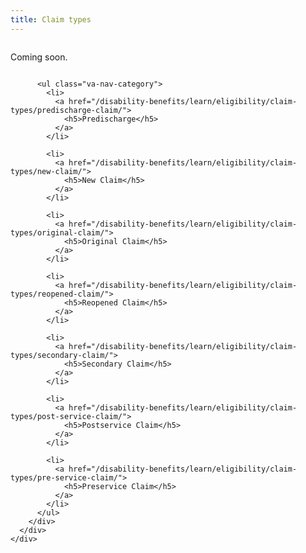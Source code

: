 ```yaml
---
title: Claim types
---
```


<div class="main" role="main" markdown="0">
<div class="section one" markdown="0">
<div class="primary" markdown="0">
<div class="row" markdown="0">
<div class="small-12 columns" markdown="1">

Coming soon.

</div>
</div>
</div>

<div class="navigation">
  <div class="row">
    <div class="small-12 columns">

          <ul class="va-nav-category">
            <li>
              <a href="/disability-benefits/learn/eligibility/claim-types/predischarge-claim/">
                <h5>Predischarge</h5>
              </a>
            </li>

            <li>
              <a href="/disability-benefits/learn/eligibility/claim-types/new-claim/">
                <h5>New Claim</h5>
              </a>
            </li>

            <li>
              <a href="/disability-benefits/learn/eligibility/claim-types/original-claim/">
                <h5>Original Claim</h5>
              </a>
            </li>

            <li>
              <a href="/disability-benefits/learn/eligibility/claim-types/reopened-claim/">
                <h5>Reopened Claim</h5>
              </a>
            </li>

            <li>
              <a href="/disability-benefits/learn/eligibility/claim-types/secondary-claim/">
                <h5>Secondary Claim</h5>
              </a>
            </li>

            <li>
              <a href="/disability-benefits/learn/eligibility/claim-types/post-service-claim/">
                <h5>Postservice Claim</h5>
              </a>
            </li>

            <li>
              <a href="/disability-benefits/learn/eligibility/claim-types/pre-service-claim/">
                <h5>Preservice Claim</h5>
              </a>
            </li>
          </ul>
        </div>
      </div>
    </div>


</div>

</div>
